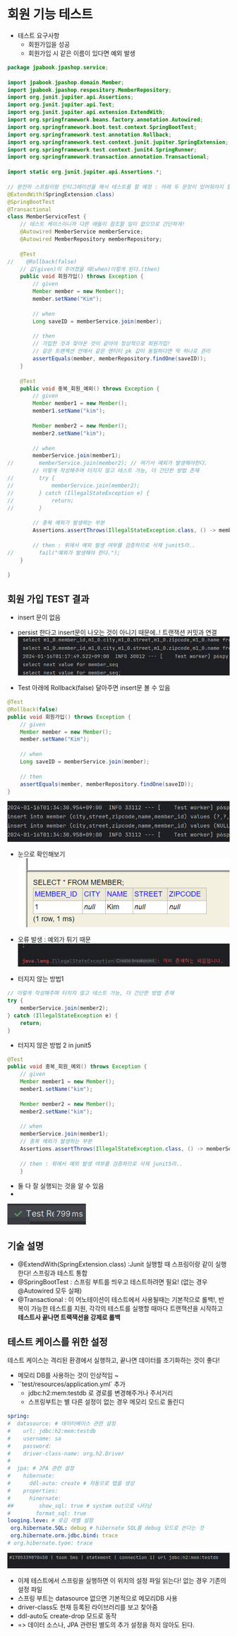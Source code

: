 # 회원 기능 테스트
- 테스트 요구사항
  - 회원가입을 성공
  - 회원가입 시 같은 이름이 있다면 예외 발생

```java
package jpabook.jpashop.service;

import jpabook.jpashop.domain.Member;
import jpabook.jpashop.respository.MemberRepository;
import org.junit.jupiter.api.Assertions;
import org.junit.jupiter.api.Test;
import org.junit.jupiter.api.extension.ExtendWith;
import org.springframework.beans.factory.annotation.Autowired;
import org.springframework.boot.test.context.SpringBootTest;
import org.springframework.test.annotation.Rollback;
import org.springframework.test.context.junit.jupiter.SpringExtension;
import org.springframework.test.context.junit4.SpringRunner;
import org.springframework.transaction.annotation.Transactional;

import static org.junit.jupiter.api.Assertions.*;

// 완전히 스프링이랑 인티그레이션을 해서 테스트를 할 예정 : 아래 두 문장이 있어줘야지 할 수 있움
@ExtendWith(SpringExtension.class)
@SpringBootTest
@Transactional
class MemberServiceTest {
    // 테스트 케이스이니까 다른 애들이 참조할 일이 없으므로 간단하게!
    @Autowired MemberService memberService;
    @Autowired MemberRepository memberRepository;

    @Test
//    @Rollback(false)
    // 값(given)이 주어졌을 때(when)이렇게 된다.(then)
    public void 회원가입() throws Exception {
        // given
        Member member = new Member();
        member.setName("Kim");

        // when
        Long saveID = memberService.join(member);

        // then
        // 가입한 것과 찾아온 것이 같아야 정상적으로 회원가입!
        // 같은 트랜젝션 안에서 같은 엔티티 pk 값이 동일하다면 딱 하나로 관리
        assertEquals(member, memberRepository.findOne(saveID));
    }

    @Test
    public void 중복_회원_예외() throws Exception {
        // given
        Member member1 = new Member();
        member1.setName("kim");

        Member member2 = new Member();
        member2.setName("kim");

        // when
        memberService.join(member1);
//        memberService.join(member2); // 여기서 예외가 발생해야한다.
        // 이렇게 작성해주며 터지지 않고 테스트 가능, 더 간단한 방법 존재
//        try {
//            memberService.join(member2);
//        } catch (IllegalStateException e) {
//            return;
//        }

        // 중복 예외가 발생하는 부분
        Assertions.assertThrows(IllegalStateException.class, () -> memberService.join(member2));

        // then : 위에서 예외 발생 여부를 검증하므로 삭재 junit5라..
//        fail("예외가 발생해야 한다.");
    }

}
```

## 회원 가입  TEST 결과
- insert 문이 없음
- persist 한다고 insert문이 나오는 것이 아니기 때문에..! 트랜잭션 커밋과 연결
![images/img.png](images/img.png)


- Test 아래에 Rollback(false) 달아주면 insert문 볼 수 있음 
```java
@Test
@Rollback(false)
public void 회원가입() throws Exception {
    // given
    Member member = new Member();
    member.setName("Kim");

    // when
    Long saveID = memberService.join(member);

    // then
    assertEquals(member, memberRepository.findOne(saveID));
}
```
![images/img_1.png](images/img_1.png)

- 눈으로 확인해보기
![images/img_2.png](images/img_2.png)


- 오류 발생 : 예외가 튀기 때문
![images/img_3.png](images/img_3.png)

- 터지지 않는 방법1
```java
// 이렇게 작성해주며 터지지 않고 테스트 가능, 더 간단한 방법 존재
try {
    memberService.join(member2);
} catch (IllegalStateException e) {
    return;
}
```

- 터지지 않은 방법 2 in junit5
```java
@Test
public void 중복_회원_예외() throws Exception {
    // given
    Member member1 = new Member();
    member1.setName("kim");

    Member member2 = new Member();
    member2.setName("kim");

    // when
    memberService.join(member1);
    // 중복 예외가 발생하는 부분
    Assertions.assertThrows(IllegalStateException.class, () -> memberService.join(member2));

    // then : 위에서 예외 발생 여부를 검증하므로 삭재 junit5라..
    }
```

- 둘 다 잘 실행되는 것을 알 수 있음
- 
![images/img_4.png](images/img_4.png)

## 기술 설명
- @ExtendWith(SpringExtension.class) :Junit 실행할 때 스프링이랑 같이 실행한다! 스프링과 테스트 통합
- @SpringBootTest : 스프링 부트를 띄우고 테스트하려면 필요! (없는 경우 @Autowired 모두 실패)
- @Transactional : 이 어노테이션이 테스트에서 사용될때는 기본적으로 롤백!, 반복이 가능한 테스트를 지원,
                  각각의 테스트를 실행할 때마다 트랜잭션을 시작하고 **테스트사 끝나면 트랙잭션을 강제로 롤백**


## 테스트 케이스를 위한 설정
테스트 케이스는 격리된 환경에서 실행하고, 끝나면 데이터를 초기화하는 것이 좋다!
- 메모리 DB를 사용하는 것이 인상적임 ~
- ``test/resources/application.yml` 추가
  - jdbc:h2:mem:testdb 로 경로를 변경해주거나 주서거리
  - 스프링부트는 별 다른 설정이 없는 경우 메모리 모드로 돌린디
```yml
spring:
#  datasource: # 데이터베이스 관련 설정
#    url: jdbc:h2:mem:testdb
#    username: sa
#    password:
#    driver-class-name: org.h2.Driver
#
#  jpa: # JPA 관련 설정
#    hibernate:
#      ddl-auto: create # 자동으로 탭을 생성
#    properties:
#      hinernate:
##        show_sql: true # system out으로 나타남
#        format_sql: true
looging.leve: # 로깅 레벨 설정
 org.hibernate.SQL: debug # hibernate SQL를 debug 모드로 쓴다는 것
 org.hibernate.orm.jdbc.bind: trace
# org.hibernate.tyoe: trace

```
![images/img_5.png](images/img_5.png)


- 이제 테스트에서 스프링을 실행하면 이 위치의 설정 파일 읽는다! 없는 경우 기존의 설정 파일
- 스프링 부트는 datasource 없으면 기본적으로 메모리DB 사용
- driver-class도 현재 등록된 라이브러리를 보고 찾아줌
- ddl-auto도 create-drop 모드로 동작
- => 데이터 소스나, JPA 관련된 별도의 추가 설정을 하지 않아도 된다.
